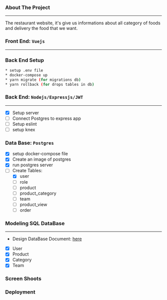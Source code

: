 ### About The Project

---

The restaurant website, it's give us informations about all category of foods and delivery the food that we want.

### Front End: `Vuejs`
-----------------------

### Back End Setup

```sh
* setup .env file
* docker-compose up
* yarn migrate (for migrations db)
* yarn rollback (for drops tables in db)

```


### Back End: `Nodejs/Expressjs/JWT`

---

- [x] Setup server
- [ ] Connect Postgres to express app
- [ ] Setup eslint
- [ ] setup knex

### Data Base: `Postgres`

- [x] setup docker-compose file
- [x] Create an image of postgres
- [x] run postgres server
- [ ] Create Tables:
     - [x] user
     - [ ] role
     - [ ] product
     - [ ] product_category
     - [ ] team
     - [ ] product_view
     - [ ] order

### Modeling SQL DataBase

---

- Design DataBase Document: [here](https://www.lucidchart.com/invitations/accept/41a10131-9dfc-4b4e-a00e-e8c956b5b1ea)

* [x] User
* [x] Product
* [x] Category
* [x] Team

### Screen Shoots

### Deployment
